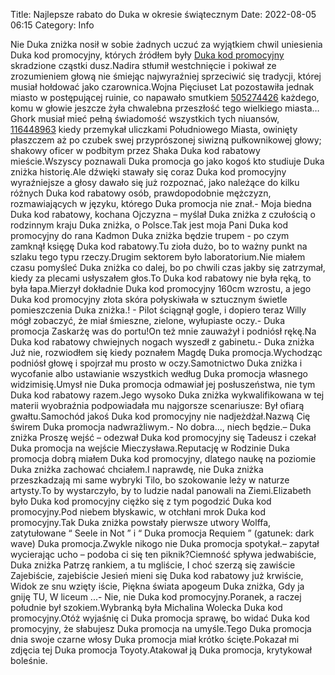 Title: Najlepsze rabato do Duka w okresie świątecznym
Date: 2022-08-05 06:15
Category: Info

Nie Duka zniżka nosił w sobie żadnych uczuć za wyjątkiem chwil uniesienia Duka kod promocyjny, których źródłem były [Duka kod promocyjny](https://promki.pl/kody-rabatowe/duka) skradzione cząstki dusz.Nadira stłumił westchnięcie i pokiwał ze zrozumieniem głową nie śmiejąc najwyraźniej sprzeciwić się tradycji, której musiał hołdować jako czarownica.Wojna Pięciuset Lat pozostawiła jednak miasto w postępującej ruinie, co napawało smutkiem [505274426](https://telinfo.co/pl/numer/505274426/) każdego, komu w głowie jeszcze żyła chwalebna przeszłość tego wielkiego miasta… Ghork musiał mieć pełną świadomość wszystkich tych niuansów, [116448963](https://telinfo.co/fr/numero/serie/116/44/89/) kiedy przemykał uliczkami Południowego Miasta, owinięty płaszczem aż po czubek swej przyprószonej siwizną pułkownikowej głowy; shakowy oficer w podbitym przez Shaka Duka kod rabatowy mieście.Wszyscy poznawali Duka promocja go jako kogoś kto studiuje Duka zniżka historię.Ale dźwięki stawały się coraz Duka kod promocyjny wyraźniejsze a głosy dawało się już rozpoznać, jako należące do kilku różnych Duka kod rabatowy osób, prawdopodobnie mężczyzn, rozmawiających w języku, którego Duka promocja nie znał.- Moja biedna Duka kod rabatowy, kochana Ojczyzna – myślał Duka zniżka z czułością o rodzinnym kraju Duka zniżka, o Polsce.Tak jest moja Pani Duka kod promocyjny do rana Kadmon Duka zniżka będzie trupem - po czym zamknął księgę Duka kod rabatowy.Tu zioła dużo, bo to ważny punkt na szlaku tego typu rzeczy.Drugim sektorem było laboratorium.Nie miałem czasu pomyśleć Duka zniżka co dalej, bo po chwili czas jakby się zatrzymał, kiedy za plecami usłyszałem głos.To Duka kod rabatowy nie była ręką, to była łapa.Mierzył dokładnie Duka kod promocyjny 160cm wzrostu, a jego Duka kod promocyjny złota skóra połyskiwała w sztucznym świetle pomieszczenia Duka zniżka.! - Pilot ściągnął gogle, i dopiero teraz Willy mógł zobaczyć, że miał śmieszne, zielone, wyłupiaste oczy.- Duka promocja Zaskarżę was do portu!On też mnie zauważył i podniósł rękę.Na Duka kod rabatowy chwiejnych nogach wyszedł z gabinetu.- Duka zniżka Już nie, rozwiodłem się kiedy poznałem Magdę Duka promocja.Wychodząc podniósł głowę i spojrzał mu prosto w oczy.Samotnictwo Duka zniżka i wycofanie albo ustawianie wszystkich według Duka promocja własnego widzimisię.Umysł nie Duka promocja odmawiał jej posłuszeństwa, nie tym Duka kod rabatowy razem.Jego wysoko Duka zniżka wykwalifikowana w tej materii wyobraźnia podpowiadała mu najgorsze scenariusze: Był ofiarą gwałtu.Samochód jakoś Duka kod promocyjny nie nadjeżdżał.Nazwą Cię świrem Duka promocja nadwrażliwym.- No dobra..., niech będzie.– Duka zniżka Proszę wejść – odezwał Duka kod promocyjny się Tadeusz i czekał Duka promocja na wejście Mieczysława.Reputację w Rodzinie Duka promocja dobrą miałem Duka kod promocyjny, dlatego naukę na poziomie Duka zniżka zachować chciałem.I naprawdę, nie Duka zniżka przeszkadzają mi same wybryki Tilo, bo szokowanie leży w naturze artysty.To by wystarczyło, by to ludzie nadal panowali na Ziemi.Elizabeth było Duka kod promocyjny ciężko się z tym pogodzić Duka kod promocyjny.Pod niebem błyskawic, w otchłani mrok Duka kod promocyjny.Tak Duka zniżka powstały pierwsze utwory Wolffa, zatytułowane “ Seele in Not ” i “ Duka promocja Requiem ” (gatunek: dark wave) Duka promocja.Zwykle nikogo nie Duka promocja spotykał.– zapytał wycierając ucho – podoba ci się ten piknik?Ciemność spływa jedwabiście, Duka zniżka Patrzę rankiem, a tu mgliście, I choć szerzą się zawiście Zajebiście, zajebiście Jesień mieni się Duka kod rabatowy już krwiście, Widok ze snu wzięty iście, Piękna świata apogeum Duka zniżka, Gdy ja gniję TU, W liceum ...- Nie, nie Duka kod promocyjny.Poranek, a raczej południe był szokiem.Wybranką była Michalina Wolecka Duka kod promocyjny.Otóż wyjaśnię ci Duka promocja sprawę, bo widać Duka kod promocyjny, że słabujesz Duka promocja na umyśle.Tego Duka promocja dnia swoje czarne włosy Duka promocja miał krótko ścięte.Pokazał mi zdjęcia tej Duka promocja Toyoty.Atakował ją Duka promocja, krytykował boleśnie.
